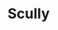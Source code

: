 ---
title: "Scully"
meta_title: "Scully Themes | A Curated Directory Of Free Scully Themes"
meta_description: "A curated directory of best free Scully themes created by independent web designers & developers that are open source, MIT licensed & available for free to download."
icon: images/icons/scully.svg
official_url: https://scully.io
github_path: scullyio/scully
twitter_username: ScullyIO
license: MIT
license_url: "https://github.com/scullyio/scully/blob/main/LICENSE"
language: JavaScript
taxonomy: ssg
url: /scully-themes
short_description: "The best way to build the fastest Angular apps. Scully is a static site generator for Angular projects looking to embrace the Jamstack."
subscription_form:
  enable: true
  title: "Stay up to date with Static Site Generators resources & news"
  form_action: "https://statichunt.us20.list-manage.com/subscribe/post?u=dee5423f5cc21fc892eced0e9&amp;id=af2dc095be"
  form_name: "b_dee5423f5cc21fc892eced0e9_af2dc095be"
  button_label: "Subscribe"

draft: true
---